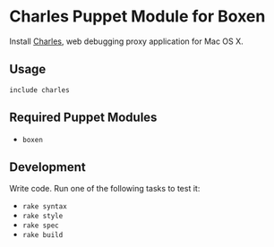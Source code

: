 # Charles Puppet Module for Boxen

Install [Charles](http://www.charlesproxy.com/), web debugging proxy application for Mac OS X.

## Usage

```puppet
include charles
```

## Required Puppet Modules

* `boxen`

## Development

Write code. Run one of the following tasks to test it:
* `rake syntax`
* `rake style`
* `rake spec`
* `rake build`

